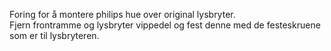 <!-- Edit this file to change the product description -->

<p>Foring for å montere philips hue over original lysbryter. <br>Fjern frontramme og lysbryter vippedel og fest denne med de festeskruene som er til lysbryteren. </p>
<!---->